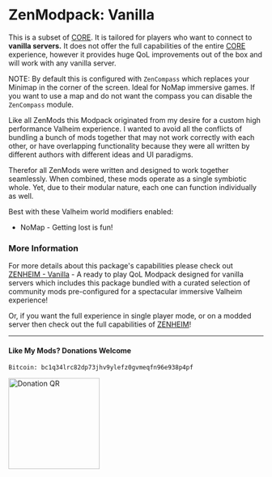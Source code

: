 # ZenModpack: Vanilla

This is a subset of [CORE](https://thunderstore.io/c/valheim/p/ZenDragon/ZenModpack_CORE/).  It is tailored for players who want to connect to **vanilla servers.**  It does not offer the full capabilities of the entire [CORE](https://thunderstore.io/c/valheim/p/ZenDragon/ZenModpack_CORE/) experience, however it provides huge QoL improvements out of the box and will work with any vanilla server.

NOTE: By default this is configured with `ZenCompass` which replaces your Minimap in the corner of the screen.  Ideal for NoMap immersive games.  If you want to use a map and do not want the compass you can disable the `ZenCompass` module.

Like all ZenMods this Modpack originated from my desire for a custom high performance Valheim experience. I wanted to avoid all the conflicts of bundling a bunch of mods together that may not work correctly with each other, or have overlapping functionality because they were all written by different authors with different ideas and UI paradigms.

Therefor all ZenMods were written and designed to work together seamlessly.  When combined, these mods operate as a single symbiotic whole. Yet, due to their modular nature, each one can function individually as well.

Best with these Valheim world modifiers enabled:
- NoMap - Getting lost is fun!

### More Information

For more details about this package's capabilities please check out [ZENHEIM - Vanilla](https://thunderstore.io/c/valheim/p/ZenDragon/ZENHEIM_Vanilla/) - A ready to play QoL Modpack designed for vanilla servers which includes this package bundled with a curated selection of community mods pre-configured for a spectacular immersive Valheim experience!

Or, if you want the full experience in single player mode, or on a modded server then check out the full capabilities of [ZENHEIM](https://thunderstore.io/c/valheim/p/ZenDragon/ZENHEIM)!

---
#### Like My Mods? Donations Welcome

`Bitcoin: bc1q34lrc82dp73jhv9ylefz0gvmeqfn96e938p4pf`

<img alt="Donation QR" src="https://github.com/ZenDragonX/ZenMods_Valheim/blob/main/BTC_QR.png?raw=true" width=180>
